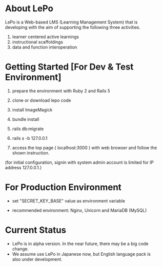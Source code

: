 # About LePo

LePo is a Web-based LMS (Learning Management System) that is developing with the aim of supporting the following three activities.

1. learner centered active learnings
1. instructional scaffoldings
1. data and function interoperation

# Getting Started [For Dev & Test Environment]

1. prepare the environment with Ruby 2 and Rails 5

1. clone or download lepo code

1. install ImageMagick

1. bundle install

1. rails db:migrate

1. rails s  -b 127.0.0.1

1. access the top page ( localhost:3000 ) with web browser and follow the shown instruction.

 (for initial configuration, signin with system admin account is limited for IP address 127.0.0.1.)

# For Production Environment

* set "SECRET_KEY_BASE" value as environment variable

* recommended environment: Nginx, Unicorn and MariaDB (MySQL)

# Current Status
 - LePo is in alpha version. In the near future, there may be a big code change.
 - We assume use LePo in Japanese now, but English language pack is also under development.
 
